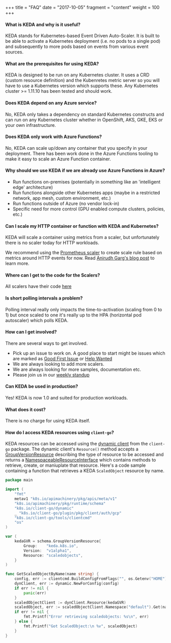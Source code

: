 +++
title = "FAQ"
date = "2017-10-05"
fragment = "content"
weight = 100
+++

#### What is KEDA and why is it useful?
KEDA stands for Kubernetes-based Event Driven Auto-Scaler. It is built to be able to activate a Kubernetes deployment (i.e. no pods to a single pod) and subsequently to more pods based on events from various event sources.

#### What are the prerequisites for using KEDA?
KEDA is designed to be run on any Kubernetes cluster. It uses a CRD (custom resource definition) and the Kubenretes metric server so you will have to use a Kubernetes version which supports these. Any Kubernetes cluster >= 1.11.10 has been tested and should work.

#### Does KEDA depend on any Azure service?
No, KEDA only takes a dependency on standard Kubernetes constructs and can run on any Kubernetes cluster whether in OpenShift, AKS, GKE, EKS or your own infrastructure.

#### Does KEDA only work with Azure Functions?
No, KEDA can scale up/down any container that you specify in your deployment. There has been work done in the Azure Functions tooling to make it easy to scale an Azure Function container.

#### Why should we use KEDA if we are already use Azure Functions in Azure?

* Run functions on-premises (potentially in something like an 'intelligent edge' architecture)
* Run functions alongside other Kubernetes apps (maybe in a restricted network, app mesh, custom environment, etc.)
* Run functions outside of Azure (no vendor lock-in)
* Specific need for more control (GPU enabled compute clusters, policies, etc.)

#### Can I scale my HTTP container or function with KEDA and Kubernetes?
KEDA will scale a container using metrics from a scaler, but unfortunately there is no scaler today for HTTP workloads. 

We recommend using the [Prometheus scaler](https://keda.sh/scalers/prometheus/) to create scale rule based on metrics around HTTP events for now. Read [Anirudh Garg's blog post](https://dev.to/anirudhgarg_99/scale-up-and-down-a-http-triggered-function-app-in-kubernetes-using-keda-4m42) to learn more.

####  Where can I get to the code for the Scalers?
All scalers have their code [here](https://github.com/kedacore/keda/tree/master/pkg/scalers)

#### Is short polling intervals a problem?
Polling interval really only impacts the time-to-activation (scaling from 0 to 1) but once scaled to one it's really up to the HPA (horizontal pod autoscaler) which polls KEDA.

#### How can I get involved?
There are several ways to get involved.

* Pick up an issue to work on. A good place to start might be issues which are marked as [Good First Issue](https://github.com/kedacore/keda/labels/good%20first%20issue) or [Help Wanted](https://github.com/kedacore/keda/labels/help%20wanted)
* We are always looking to add more scalers.
* We are always looking for more samples, documentation etc.
* Please join us in our [weekly standup](https://github.com/kedacore/keda#community-standup)

#### Can KEDA be used in production?
Yes! KEDA is now 1.0 and suited for production workloads.

#### What does it cost?
There is no charge for using KEDA itself.

#### How do I access KEDA resources using `client-go`?

KEDA resources can be accessed using the [dynamic
client](https://godoc.org/k8s.io/client-go/dynamic) from the `client-go` package.  The dynamic client's `Resource()` method accepts a
[GroupVersionResource](https://godoc.org/k8s.io/apimachinery/pkg/runtime/schema#GroupVersionResource)
describing the type of resource to be accessed and returns a
[NamespaceableResourceInterface](https://godoc.org/k8s.io/client-go/dynamic#NamespaceableResourceInterface)
which contains methods to retrieve, create, or maniuplate that resource.  Here's a code sample
containing a function that retrieves a KEDA `ScaledObject` resource by name.

```Go
package main

import (
	"fmt"
	metav1 "k8s.io/apimachinery/pkg/apis/meta/v1"
	"k8s.io/apimachinery/pkg/runtime/schema"
	"k8s.io/client-go/dynamic"
	_ "k8s.io/client-go/plugin/pkg/client/auth/gcp"
	"k8s.io/client-go/tools/clientcmd"
	"os"
)

var (
	kedaGVR = schema.GroupVersionResource{
		Group:    "keda.k8s.io",
		Version:  "v1alpha1",
		Resource: "scaledobjects",
	}
)

func GetScaledObjectByName(name string) {
	config, err := clientcmd.BuildConfigFromFlags("", os.Getenv("HOME")+"/.kube/config")
	dynClient, err := dynamic.NewForConfig(config)
	if err != nil {
		panic(err)
	}
	scaledObjectClient := dynClient.Resource(kedaGVR)
	scaledObject, err := scaledObjectClient.Namespace("default").Get(name, metav1.GetOptions{})
	if err != nil {
		fmt.Printf("Error retrieving scaledobjects: %s\n", err)
	} else {
		fmt.Printf("Got ScaledObject:\n %v", scaledObject)
	}
}
```
